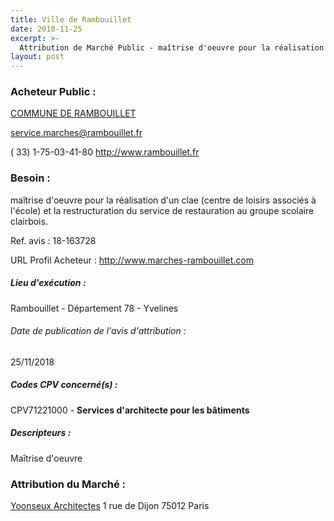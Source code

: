 ```yaml
---
title: Ville de Rambouillet
date: 2018-11-25
excerpt: >-
  Attribution de Marché Public - maîtrise d'oeuvre pour la réalisation d'un clae (centre de loisirs associés à l'école) et la restructuration du service de restauration au groupe scolaire clairbois.
layout: post
---
```


### Acheteur Public : 
<a href="/acheteur-136/siren-217805175"> COMMUNE DE RAMBOUILLET</a><br/>



service.marches@rambouillet.fr

( 33) 1-75-03-41-80
http://www.rambouillet.fr
### Besoin :

maîtrise d'oeuvre pour la réalisation d'un clae (centre de loisirs associés à l'école) et la restructuration du service de restauration au groupe scolaire clairbois.

Ref. avis : 18-163728

URL Profil Acheteur : http://www.marches-rambouillet.com

##### Lieu d'exécution :

Rambouillet - Département 78 - Yvelines

###### Date de publication de l'avis d'attribution : 
25/11/2018

##### Codes CPV concerné(s) :
CPV71221000 - **Services d'architecte pour les bâtiments** <br/>

##### Descripteurs :
Maîtrise d'oeuvre <br/>

### Attribution du Marché :
<a href="/entreprise-564/siren-478248909"> Yoonseux Architectes</a>    1 rue de Dijon 75012 Paris <br/>
